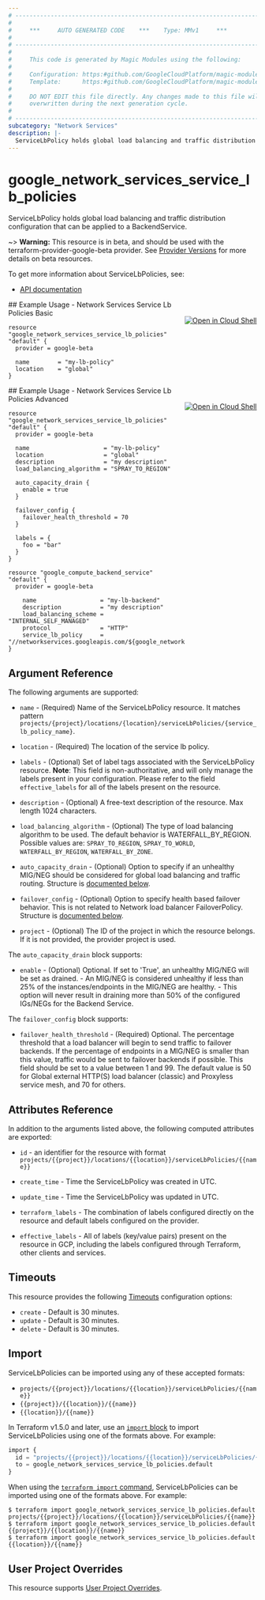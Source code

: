 ```yaml
---
# ----------------------------------------------------------------------------
#
#     ***     AUTO GENERATED CODE    ***    Type: MMv1     ***
#
# ----------------------------------------------------------------------------
#
#     This code is generated by Magic Modules using the following:
#
#     Configuration: https:#github.com/GoogleCloudPlatform/magic-modules/tree/main/mmv1/products/networkservices/ServiceLbPolicies.yaml
#     Template:      https:#github.com/GoogleCloudPlatform/magic-modules/tree/main/mmv1/templates/terraform/resource.html.markdown.tmpl
#
#     DO NOT EDIT this file directly. Any changes made to this file will be
#     overwritten during the next generation cycle.
#
# ----------------------------------------------------------------------------
subcategory: "Network Services"
description: |-
  ServiceLbPolicy holds global load balancing and traffic distribution configuration that can be applied to a BackendService.
---
```


# google_network_services_service_lb_policies

ServiceLbPolicy holds global load balancing and traffic distribution configuration that can be applied to a BackendService.

~> **Warning:** This resource is in beta, and should be used with the terraform-provider-google-beta provider.
See [Provider Versions](https://terraform.io/docs/providers/google/guides/provider_versions.html) for more details on beta resources.

To get more information about ServiceLbPolicies, see:

* [API documentation](https://cloud.google.com/service-mesh/docs/reference/network-services/rest/v1/projects.locations.serviceLbPolicies)

<div class = "oics-button" style="float: right; margin: 0 0 -15px">
  <a href="https://console.cloud.google.com/cloudshell/open?cloudshell_git_repo=https%3A%2F%2Fgithub.com%2Fterraform-google-modules%2Fdocs-examples.git&cloudshell_image=gcr.io%2Fcloudshell-images%2Fcloudshell%3Alatest&cloudshell_print=.%2Fmotd&cloudshell_tutorial=.%2Ftutorial.md&cloudshell_working_dir=network_services_service_lb_policies_basic&open_in_editor=main.tf" target="_blank">
    <img alt="Open in Cloud Shell" src="//gstatic.com/cloudssh/images/open-btn.svg" style="max-height: 44px; margin: 32px auto; max-width: 100%;">
  </a>
</div>
## Example Usage - Network Services Service Lb Policies Basic


```hcl
resource "google_network_services_service_lb_policies" "default" {
  provider = google-beta
  
  name        = "my-lb-policy"
  location    = "global"
}
```
<div class = "oics-button" style="float: right; margin: 0 0 -15px">
  <a href="https://console.cloud.google.com/cloudshell/open?cloudshell_git_repo=https%3A%2F%2Fgithub.com%2Fterraform-google-modules%2Fdocs-examples.git&cloudshell_image=gcr.io%2Fcloudshell-images%2Fcloudshell%3Alatest&cloudshell_print=.%2Fmotd&cloudshell_tutorial=.%2Ftutorial.md&cloudshell_working_dir=network_services_service_lb_policies_advanced&open_in_editor=main.tf" target="_blank">
    <img alt="Open in Cloud Shell" src="//gstatic.com/cloudssh/images/open-btn.svg" style="max-height: 44px; margin: 32px auto; max-width: 100%;">
  </a>
</div>
## Example Usage - Network Services Service Lb Policies Advanced


```hcl
resource "google_network_services_service_lb_policies" "default" {
  provider = google-beta

  name                     = "my-lb-policy"
  location                 = "global"
  description              = "my description"
  load_balancing_algorithm = "SPRAY_TO_REGION"

  auto_capacity_drain {
    enable = true
  }

  failover_config {
    failover_health_threshold = 70
  }
  
  labels = {
    foo = "bar"
  }
}

resource "google_compute_backend_service" "default" {
  provider = google-beta
  
	name                  = "my-lb-backend"
	description           = "my description"
	load_balancing_scheme = "INTERNAL_SELF_MANAGED"
	protocol              = "HTTP"
	service_lb_policy     = "//networkservices.googleapis.com/${google_network_services_service_lb_policies.default.id}"
}
```

## Argument Reference

The following arguments are supported:


* `name` -
  (Required)
  Name of the ServiceLbPolicy resource. It matches pattern `projects/{project}/locations/{location}/serviceLbPolicies/{service_lb_policy_name}`.

* `location` -
  (Required)
  The location of the service lb policy.


* `labels` -
  (Optional)
  Set of label tags associated with the ServiceLbPolicy resource.
  **Note**: This field is non-authoritative, and will only manage the labels present in your configuration.
  Please refer to the field `effective_labels` for all of the labels present on the resource.

* `description` -
  (Optional)
  A free-text description of the resource. Max length 1024 characters.

* `load_balancing_algorithm` -
  (Optional)
  The type of load balancing algorithm to be used. The default behavior is WATERFALL_BY_REGION.
  Possible values are: `SPRAY_TO_REGION`, `SPRAY_TO_WORLD`, `WATERFALL_BY_REGION`, `WATERFALL_BY_ZONE`.

* `auto_capacity_drain` -
  (Optional)
  Option to specify if an unhealthy MIG/NEG should be considered for global load balancing and traffic routing.
  Structure is [documented below](#nested_auto_capacity_drain).

* `failover_config` -
  (Optional)
  Option to specify health based failover behavior. This is not related to Network load balancer FailoverPolicy.
  Structure is [documented below](#nested_failover_config).

* `project` - (Optional) The ID of the project in which the resource belongs.
    If it is not provided, the provider project is used.



<a name="nested_auto_capacity_drain"></a>The `auto_capacity_drain` block supports:

* `enable` -
  (Optional)
  Optional. If set to 'True', an unhealthy MIG/NEG will be set as drained. - An MIG/NEG is considered unhealthy if less than 25% of the instances/endpoints in the MIG/NEG are healthy. - This option will never result in draining more than 50% of the configured IGs/NEGs for the Backend Service.

<a name="nested_failover_config"></a>The `failover_config` block supports:

* `failover_health_threshold` -
  (Required)
  Optional. The percentage threshold that a load balancer will begin to send traffic to failover backends. If the percentage of endpoints in a MIG/NEG is smaller than this value, traffic would be sent to failover backends if possible. This field should be set to a value between 1 and 99. The default value is 50 for Global external HTTP(S) load balancer (classic) and Proxyless service mesh, and 70 for others.

## Attributes Reference

In addition to the arguments listed above, the following computed attributes are exported:

* `id` - an identifier for the resource with format `projects/{{project}}/locations/{{location}}/serviceLbPolicies/{{name}}`

* `create_time` -
  Time the ServiceLbPolicy was created in UTC.

* `update_time` -
  Time the ServiceLbPolicy was updated in UTC.

* `terraform_labels` -
  The combination of labels configured directly on the resource
   and default labels configured on the provider.

* `effective_labels` -
  All of labels (key/value pairs) present on the resource in GCP, including the labels configured through Terraform, other clients and services.


## Timeouts

This resource provides the following
[Timeouts](https://developer.hashicorp.com/terraform/plugin/sdkv2/resources/retries-and-customizable-timeouts) configuration options:

- `create` - Default is 30 minutes.
- `update` - Default is 30 minutes.
- `delete` - Default is 30 minutes.

## Import


ServiceLbPolicies can be imported using any of these accepted formats:

* `projects/{{project}}/locations/{{location}}/serviceLbPolicies/{{name}}`
* `{{project}}/{{location}}/{{name}}`
* `{{location}}/{{name}}`


In Terraform v1.5.0 and later, use an [`import` block](https://developer.hashicorp.com/terraform/language/import) to import ServiceLbPolicies using one of the formats above. For example:

```tf
import {
  id = "projects/{{project}}/locations/{{location}}/serviceLbPolicies/{{name}}"
  to = google_network_services_service_lb_policies.default
}
```

When using the [`terraform import` command](https://developer.hashicorp.com/terraform/cli/commands/import), ServiceLbPolicies can be imported using one of the formats above. For example:

```
$ terraform import google_network_services_service_lb_policies.default projects/{{project}}/locations/{{location}}/serviceLbPolicies/{{name}}
$ terraform import google_network_services_service_lb_policies.default {{project}}/{{location}}/{{name}}
$ terraform import google_network_services_service_lb_policies.default {{location}}/{{name}}
```

## User Project Overrides

This resource supports [User Project Overrides](https://registry.terraform.io/providers/hashicorp/google/latest/docs/guides/provider_reference#user_project_override).
